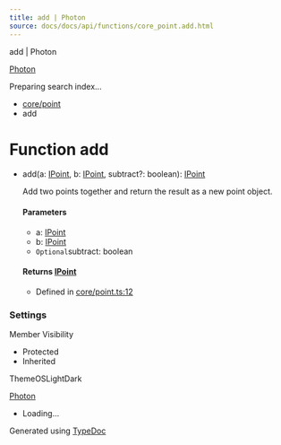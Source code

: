 ```yaml
---
title: add | Photon
source: docs/docs/api/functions/core_point.add.html
---
```


add | Photon

[Photon](../index.html)




Preparing search index...

* [core/point](../modules/core_point.html)
* add

# Function add

* add(a: [IPoint](../interfaces/core_schema.IPoint.html), b: [IPoint](../interfaces/core_schema.IPoint.html), subtract?: boolean): [IPoint](../interfaces/core_schema.IPoint.html)

  Add two points together and return the result as a new point object.

  #### Parameters

  + a: [IPoint](../interfaces/core_schema.IPoint.html)
  + b: [IPoint](../interfaces/core_schema.IPoint.html)
  + `Optional`subtract: boolean

  #### Returns [IPoint](../interfaces/core_schema.IPoint.html)

  + Defined in [core/point.ts:12](https://github.com/mwhite454/photon/blob/main/packages/photon/src/core/point.ts#L12)

### Settings

Member Visibility

* Protected
* Inherited

ThemeOSLightDark

[Photon](../index.html)

* Loading...

Generated using [TypeDoc](https://typedoc.org/)

